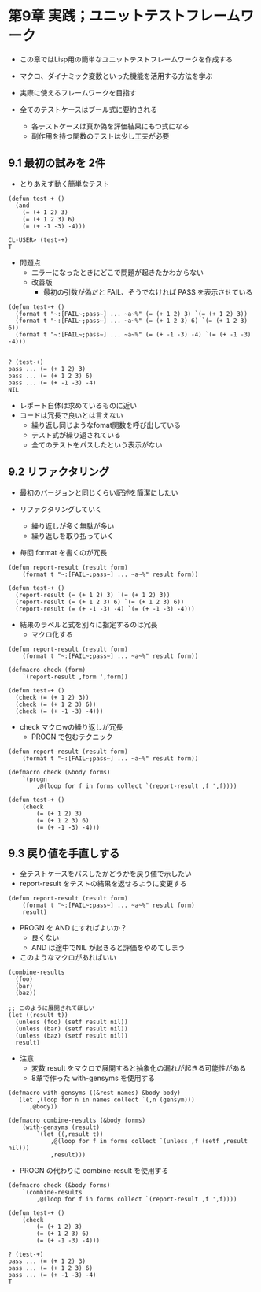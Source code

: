# 第9章 実践；ユニットテストフレームワーク

- この章ではLisp用の簡単なユニットテストフレームワークを作成する
- マクロ、ダイナミック変数といった機能を活用する方法を学ぶ

- 実際に使えるフレームワークを目指す
- 全てのテストケースはブール式に要約される
  - 各テストケースは真か偽を評価結果にもつ式になる
  - 副作用を持つ関数のテストは少し工夫が必要

## 9.1 最初の試みを 2件

- とりあえず動く簡単なテスト
```
(defun test-+ ()
  (and
    (= (+ 1 2) 3)
    (= (+ 1 2 3) 6)
    (= (+ -1 -3) -4)))

CL-USER> (test-+)
T
```

- 問題点
  - エラーになったときにどこで問題が起きたかわからない
  - 改善版
    - 最初の引数が偽だと FAIL、そうでなければ PASS を表示させている 
```
(defun test-+ ()
  (format t "~:[FAIL~;pass~] ... ~a~%" (= (+ 1 2) 3) `(= (+ 1 2) 3))
  (format t "~:[FAIL~;pass~] ... ~a~%" (= (+ 1 2 3) 6) `(= (+ 1 2 3) 6))
  (format t "~:[FAIL~;pass~] ... ~a~%" (= (+ -1 -3) -4) `(= (+ -1 -3) -4)))


? (test-+)
pass ... (= (+ 1 2) 3)
pass ... (= (+ 1 2 3) 6)
pass ... (= (+ -1 -3) -4)
NIL
```
- レポート自体は求めているものに近い
- コードは冗長で良いとは言えない
  - 繰り返し同じようなfomat関数を呼び出している
  - テスト式が繰り返されている
  - 全てのテストをパスしたという表示がない

## 9.2 リファクタリング

- 最初のバージョンと同じくらい記述を簡潔にしたい
- リファクタリングしていく
  - 繰り返しが多く無駄が多い
  - 繰り返しを取り払っていく

- 毎回 format を書くのが冗長
```
(defun report-result (result form)
    (format t "~:[FAIL~;pass~] ... ~a~%" result form))

(defun test-+ ()
  (report-result (= (+ 1 2) 3) `(= (+ 1 2) 3))
  (report-result (= (+ 1 2 3) 6) `(= (+ 1 2 3) 6))
  (report-result (= (+ -1 -3) -4) `(= (+ -1 -3) -4)))  
```

- 結果のラベルと式を別々に指定するのは冗長
  - マクロ化する
```
(defun report-result (result form)
    (format t "~:[FAIL~;pass~] ... ~a~%" result form))

(defmacro check (form)
    `(report-result ,form ',form))

(defun test-+ ()
  (check (= (+ 1 2) 3))
  (check (= (+ 1 2 3) 6))
  (check (= (+ -1 -3) -4)))
```

- check マクロwの繰り返しが冗長
  - PROGN で包むテクニック
```
(defun report-result (result form)
    (format t "~:[FAIL~;pass~] ... ~a~%" result form))

(defmacro check (&body forms)
    `(progn
        ,@(loop for f in forms collect `(report-result ,f ',f))))

(defun test-+ ()
    (check
        (= (+ 1 2) 3)
        (= (+ 1 2 3) 6)
        (= (+ -1 -3) -4)))
```
## 9.3 戻り値を手直しする

- 全テストケースをパスしたかどうかを戻り値で示したい
- report-result をテストの結果を返せるように変更する
```
(defun report-result (result form)
    (format t "~:[FAIL~;pass~] ... ~a~%" result form)
    result)
```
- PROGN を AND にすればよいか？
  - 良くない
  - AND は途中でNIL が起きると評価をやめてしまう
- このようなマクロがあればいい
```
(combine-results
  (foo)
  (bar)
  (baz))

;; このように展開されてほしい
(let ((result t))
  (unless (foo) (setf result nil))
  (unless (bar) (setf result nil))
  (unless (baz) (setf result nil))
  result)
```
- 注意
  - 変数 result をマクロで展開すると抽象化の漏れが起きる可能性がある
  - 8章で作った with-gensyms を使用する

```
(defmacro with-gensyms ((&rest names) &body body)
  `(let ,(loop for n in names collect `(,n (gensym)))
      ,@body))

(defmacro combine-results (&body forms)
    (with-gensyms (result)
        `(let ((,result t))
            ,@(loop for f in forms collect `(unless ,f (setf ,result nil)))
            ,result)))
```

- PROGN の代わりに combine-result を使用する
```
(defmacro check (&body forms)
    `(combine-results
        ,@(loop for f in forms collect `(report-result ,f ',f))))
```

```
(defun test-+ ()
    (check
        (= (+ 1 2) 3)
        (= (+ 1 2 3) 6)
        (= (+ -1 -3) -4)))

? (test-+)
pass ... (= (+ 1 2) 3)
pass ... (= (+ 1 2 3) 6)
pass ... (= (+ -1 -3) -4)
T
```
